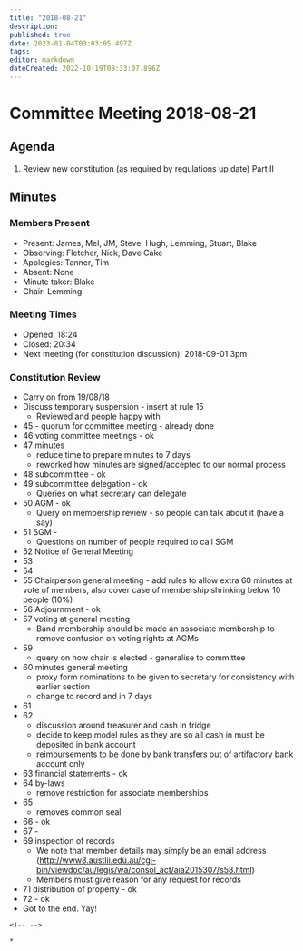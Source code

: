 ```yaml
---
title: "2018-08-21"
description: 
published: true
date: 2023-01-04T03:03:05.497Z
tags: 
editor: markdown
dateCreated: 2022-10-19T08:33:07.896Z
---
```


# Committee Meeting 2018-08-21

## Agenda

1.  Review new constitution (as required by regulations up date) Part II

## Minutes

### Members Present

-   Present: James, Mel, JM, Steve, Hugh, Lemming, Stuart, Blake
-   Observing: Fletcher, Nick, Dave Cake
-   Apologies: Tanner, Tim
-   Absent: None
-   Minute taker: Blake
-   Chair: Lemming

### Meeting Times

-   Opened: 18:24
-   Closed: 20:34
-   Next meeting (for constitution discussion): 2018-09-01 3pm

### Constitution Review

-   Carry on from 19/08/18
-   Discuss temporary suspension - insert at rule 15
    -   Reviewed and people happy with
-   45 - quorum for committee meeting - already done
-   46 voting committee meetings - ok
-   47 minutes
    -   reduce time to prepare minutes to 7 days
    -   reworked how minutes are signed/accepted to our normal process
-   48 subcommittee - ok
-   49 subcommittee delegation - ok
    -   Queries on what secretary can delegate
-   50 AGM - ok
    -   Query on membership review - so people can talk about it (have a say)
-   51 SGM -
    -   Questions on number of people required to call SGM
-   52 Notice of General Meeting
-   53
-   54
-   55 Chairperson general meeting - add rules to allow extra 60 minutes at vote of members, also cover case of membership shrinking below 10 people (10%)
-   56 Adjournment - ok
-   57 voting at general meeting
    -   Band membership should be made an associate membership to remove confusion on voting rights at AGMs
-   59
    -   query on how chair is elected - generalise to committee
-   60 minutes general meeting
    -   proxy form nominations to be given to secretary for consistency with earlier section
    -   change to record and in 7 days
-   61
-   62
    -   discussion around treasurer and cash in fridge
    -   decide to keep model rules as they are so all cash in must be deposited in bank account
    -   reimbursements to be done by bank transfers out of artifactory bank account only
-   63 financial statements - ok
-   64 by-laws
    -   remove restriction for associate memberships
-   65
    -   removes common seal
-   66 - ok
-   67 -
-   69 inspection of records
    -   We note that member details may simply be an email address (<http://www8.austlii.edu.au/cgi-bin/viewdoc/au/legis/wa/consol_act/aia2015307/s58.html>)
    -   Members must give reason for any request for records
-   71 distribution of property - ok
-   72 - ok
-   Got to the end. Yay!

```{=html}
<!-- -->
```
    * 
